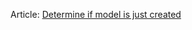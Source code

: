 Article: [Determine if model is just created](http://irb.rocks/determine-if-a-model-is-just-created/)